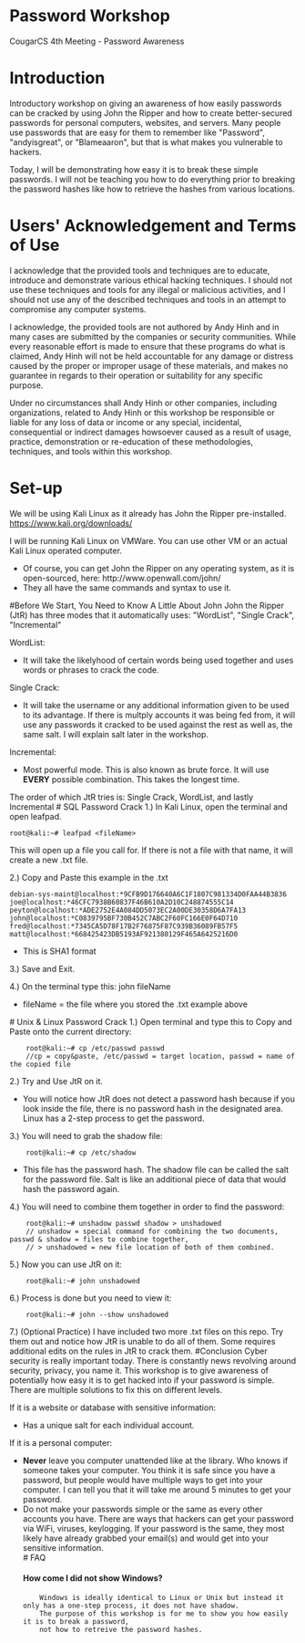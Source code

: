 # Password Workshop
CougarCS 4th Meeting - Password Awareness
# Introduction
Introductory workshop on giving an awareness of how easily passwords can be cracked by using John the Ripper and how to create better-secured passwords for personal computers, websites, and servers. Many people use passwords that are easy for them to remember like "Password", "andyisgreat", or "Blameaaron", but that is what makes you vulnerable to hackers. 

Today, I will be demonstrating how easy it is to break these simple passwords. I will not be teaching you how to do everything prior to breaking the password hashes like how to retrieve the hashes from various locations.


# Users' Acknowledgement and Terms of Use
I acknowledge that the provided tools and techniques are to educate, introduce and demonstrate various ethical hacking techniques. I should not use these techniques and tools for any illegal or malicious activities, and I should not use any of the described techniques and tools in an attempt to compromise any computer systems.

I acknowledge, the provided tools are not authored by Andy Hinh and in many cases are submitted by the companies or security communities. While every reasonable effort is made to ensure that these programs do what is claimed, Andy Hinh will not be held accountable for any damage or distress caused by the proper or improper usage of these materials, and makes no guarantee in regards to their operation or suitability for any specific purpose.

Under no circumstances shall Andy Hinh or other companies, including organizations, related to Andy Hinh or this workshop be responsible or liable for any loss of data or income or any special, incidental, consequential or indirect damages howsoever caused as a result of usage, practice, demonstration or re-education of these methodologies, techniques, and tools within this workshop.
# Set-up
We will be using Kali Linux as it already has John the Ripper pre-installed. 
https://www.kali.org/downloads/

I will be running Kali Linux on VMWare. You can use other VM or an actual Kali Linux operated computer.
<ul>
    <li>
        Of course, you can get John the Ripper on any operating system, as it is open-sourced, here: http://www.openwall.com/john/
    </li>
    <li>
        They all have the same commands and syntax to use it.
    </li>
</ul>
#Before We Start, You Need to Know A Little About John
John the Ripper (JtR) has three modes that it automatically uses: "WordList", "Single Crack", "Incremental"

WordList:
<ul>
    <li>
    It will take the likelyhood of certain words being used together and uses words or phrases to crack the code.
    </li>
</ul>
Single Crack:
<ul>
    <li>
        It will take the username or any additional information given to be used to its advantage. If there is multply accounts it was         being fed from, it will use any passwords it cracked to be used against the rest as well as, the same salt. I will explain            salt later in the workshop.
    </li>
</ul>
Incremental:
<ul>
    <li>
        Most powerful mode. This is also known as brute force. It will use <b>EVERY</b> possible combination. This takes the longest         time.
    </li>
</ul>
The order of which JtR tries is: Single Crack, WordList, and lastly Incremental
# SQL Password Crack
1.) In Kali Linux, open the terminal and open leafpad.

    root@kali:~# leafpad <fileName>
  This will open up a file you call for. If there is not a file with that name, it will create a new .txt file.
  
2.) Copy and Paste this example in the .txt
    
    debian-sys-maint@localhost:*9CFB9D176640A6C1F1807C981334D0FAA44B3836
    joe@localhost:*46CFC7938B60837F46B610A2D10C248874555C14
    peyton@localhost:*ADE2752E4A084DD5073EC2A00DE30358D6A7FA13
    john@localhost:*C0839795BF730B452C7ABC2F60FC166E0F64D710
    fred@localhost:*7345CA5D78F17B2F76875F87C939B36089FB57F5
    matt@localhost:*668425423DB5193AF921380129F465A6425216D0
<ul>
    <li>
        This is SHA1 format
    </li>
</ul>
3.) Save and Exit.

4.) On the terminal type this:
    john fileName
<ul>
    <li>
        fileName = the file where you stored the .txt example above
    </li>
</ul>
# Unix & Linux Password Crack
1.) Open terminal and type this to Copy and Paste onto the current directory:

        root@kali:~# cp /etc/passwd passwd
        //cp = copy&paste, /etc/passwd = target location, passwd = name of the copied file

2.) Try and Use JtR on it.
<ul>
    <li>
        You will notice how JtR does not detect a password hash because if you look inside the file, there is no password hash in the         designated area. Linux has a 2-step process to get the password.
    </li>
</ul>
3.) You will need to grab the shadow file:

        root@kali:~# cp /etc/shadow
<ul>
    <li>
        This file has the password hash. The shadow file can be called the salt for the password file. Salt is like an additional
        piece of data that would hash the password again.
    </li>
</ul>
4.) You will need to combine them together in order to find the password:

        root@kali:~# unshadow passwd shadow > unshadowed
        // unshadow = special command for combining the two documents, passwd & shadow = files to combine together,
        // > unshadowed = new file location of both of them combined.

5.) Now you can use JtR on it:

        root@kali:~# john unshadowed

6.) Process is done but you need to view it:

        root@kali:~# john --show unshadowed

7.) (Optional Practice) I have included two more .txt files on this repo. Try them out and notice how JtR is unable to do all of them. Some requires additional edits on the rules in JtR to crack them.
#Conclusion
Cyber security is really important today. There is constantly news revolving around security, privacy, you name it. This workshop is to give awareness of potentially how easy it is to get hacked into if your password is simple. There are multiple solutions to fix this on different levels.

If it is a website or database with sensitive information:
<ul>
    <li>
        Has a unique salt for each individual account. 
    </li>
</ul>
If it is a personal computer:
<ul>
    <li>
        <b>Never</b> leave you computer unattended like at the library. Who knows if someone takes your computer. You think it is safe         since you have a password, but people would have multiple ways to get into your computer. I can tell you that it will take me         around 5 minutes to get your password. 
    </li>
    <li>
        Do not make your passwords simple or the same as every other accounts you have. There are ways that hackers can get your password via WiFi, viruses, keylogging. If your password is the same, they most likely have already grabbed your email(s) and would get into your sensitive information.
    </li>
# FAQ
<h4>How come I did not show Windows?</h4>

        Windows is ideally identical to Linux or Unix but instead it only has a one-step process, it does not have shadow. 
        The purpose of this workshop is for me to show you how easily it is to break a password,
        not how to retreive the password hashes.



